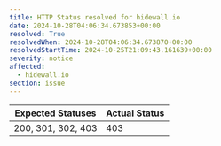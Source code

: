 ```yaml
---
title: HTTP Status resolved for hidewall.io
date: 2024-10-28T04:06:34.673853+00:00
resolved: True
resolvedWhen: 2024-10-28T04:06:34.673870+00:00
resolvedStartTime: 2024-10-25T21:09:43.161639+00:00
severity: notice
affected:
  - hidewall.io
section: issue
---
```


| Expected Statuses | Actual Status  |
|-------------------|----------------|
| 200, 301, 302, 403 | 403 |
